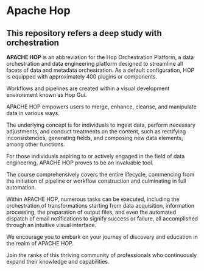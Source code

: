 # Apache Hop

## This repository refers a deep study with orchestration

**APACHE HOP** is an abbreviation for the Hop Orchestration Platform, a data orchestration and data engineering platform designed to streamline all facets of data and metadata orchestration. As a default configuration, HOP is equipped with approximately 400 plugins or components.

Workflows and pipelines are created within a visual development environment known as Hop Gui.

APACHE HOP empowers users to merge, enhance, cleanse, and manipulate data in various ways.

The underlying concept is for individuals to ingest data, perform necessary adjustments, and conduct treatments on the content, such as rectifying inconsistencies, generating fields, and composing new data elements, among other functions.

For those individuals aspiring to or actively engaged in the field of data engineering, APACHE HOP proves to be an invaluable tool.

The course comprehensively covers the entire lifecycle, commencing from the initiation of pipeline or workflow construction and culminating in full automation.

Within APACHE HOP, numerous tasks can be executed, including the orchestration of transformations starting from data acquisition, information processing, the preparation of output files, and even the automated dispatch of email notifications to signify success or failure, all accomplished through an intuitive visual interface.

We encourage you to embark on your journey of discovery and education in the realm of APACHE HOP.

Join the ranks of this thriving community of professionals who continuously expand their knowledge and capabilities.